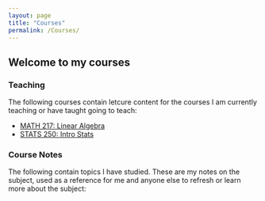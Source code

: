 ```yaml
---
layout: page
title: "Courses"
permalink: /Courses/
---
```

## Welcome to my courses

### Teaching

The following courses contain letcure content for the courses I am currently teaching or have taught going to teach:
- [MATH 217: Linear Algebra](brodyee.github.io/Courses/LinearAlgebra)
- [STATS 250: Intro Stats](brodyee.github.io/Courses/introStats)

### Course Notes

The following contain topics I have studied. These are my notes on the subject, used as a reference for me and anyone else to refresh or learn more about the subject:

